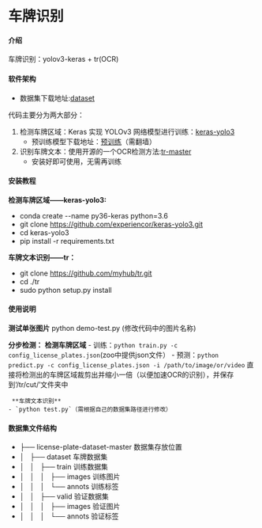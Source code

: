 # 车牌识别

#### 介绍
车牌识别：yolov3-keras + tr(OCR)

#### 软件架构
- 数据集下载地址:[dataset](https://github.com/RobertLucian/license-plate-dataset)

代码主要分为两大部分： 
1. 检测车牌区域：Keras 实现 YOLOv3 网络模型进行训练：[keras-yolo3](https://github.com/experiencor/keras-yolo3)
    - 预训练模型下载地址：[预训练](https://bit.ly/2tIpvPl)（需翻墙）
2. 识别车牌文本：使用开源的一个OCR检测方法:[tr-master](https://github.com/myhub/tr)
    - 安装好即可使用，无需再训练



#### 安装教程

 
 **检测车牌区域——keras-yolo3:** 
- conda create --name py36-keras python=3.6
- git clone https://github.com/experiencor/keras-yolo3.git
- cd keras-yolo3
- pip install -r requirements.txt

 **车牌文本识别——tr：** 
- git clone https://github.com/myhub/tr.git
- cd ./tr
- sudo python setup.py install



#### 使用说明

 **测试单张图片**
    python demo-test.py    (修改代码中的图片名称)


**分步检测：**
     **检测车牌区域** 
    - 训练：`python train.py -c config_license_plates.json`(zoo中提供json文件）
    - 预测：`python predict.py -c config_license_plates.json -i /path/to/image/or/video`
            直接将检测出的车牌区域裁剪出并缩小一倍（以便加速OCR的识别），并保存到‘/tr/cut/’文件夹中

     **车牌文本识别** 
    - `python test.py`（需根据自己的数据集路径进行修改）


#### 数据集文件结构

- ├── license-plate-dataset-master		数据集存放位置             	
- │   ├── dataset  	车牌数据集
- │   │   ├── train  	训练数据集
- │   │   │   ├── images  训练图片
- │   │   │   └── annots  训练标签
- │   │   ├── valid  	验证数据集
- │   │   │   ├── images  验证图片
- │   │   │   └── annots  验证标签
